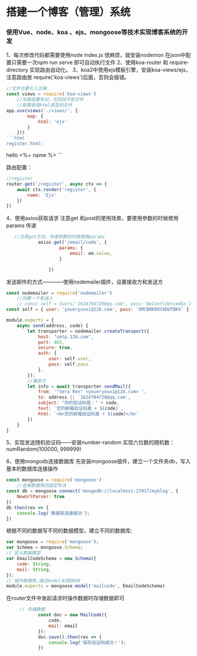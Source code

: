 # 搭建一个博客（管理）系统

### 使用Vue、node、koa 、ejs、mongoose等技术实现博客系统的开发
1、每次修改代码都需要使用node index.js 很麻烦，就安装nodemon 在json中配置只需要一次npm run serve 即可自动执行文件
2、使用koa-router 和 require-directory 实现路由自动化。
3、koa2中使用ejs模板引擎，安装koa-views/ejs，注意路由放 require('koa-views')后面，否则会报错。
```js
//文件也要引入正确
const views = require('koa-views')
    //写路径要写对，否则找不到文件
    //配置使用html类型的文件
app.use(views('./views/', {
        map: {
            html: 'ejs'
        }
    }))
```html
register.html:
```
<body>
   hello <%= name %>
</body>
```

路由配置：
```js
//register
router.get('/register', async ctx => {
    await ctx.render('register', {
        name: 'Ejs'
    })
})
```
4、使用axios获取请求
注意get 和post的使用场景，要使用参数的时候使用params 传递

```js
   //注意get方法，传递参数的时候使用params
            axios.get('/email/code', {
                    params: {
                        email: em.value,
                    }

                })
```
发送邮件的方式————使用nodemailer插件，设置接收方和发送方

```js
const nodemailer = require('nodemailer')
    //创建一个发送人
    // const self = {uers:'1624704720@qq.com', pass:'BeConfidence4$s'}
const self = { user: 'youeryouxi@126.com', pass: 'XMCBRKROYADUTBKX' }

module.exports = {
    async send(address, code) {
        let transporter = nodemailer.createTransport({
            host: "smtp.126.com",
            port: 465,
            secure: true,
            auth: {
                user: self.user,
                pass: self.pass
            },
        });
        //接收方
        let info = await transporter.sendMail({
            from: '"Sera Ren" <youeryouxi@126.com> ',
            to: address || `1624704720@qq.com`,
            subject: "你的验证码是：" + code,
            text: `您的邮箱验证码是 + ${code}`,
            html: `<b>您的邮箱验证码是 + ${code}</b>`
        })
    }
}
```


5、实现发送随机验证码——安装number-random
实现六位数的随机数：numRandom(100000, 999999)

6、使用mongodb连接数据库
先安装mongoose插件，建立一个文件夹db，写入基本的数据库连接操作

```js
const mongoose = require('mongoose')
    //连接数据库的固定写法
const db = mongoose.connect('mongodb://localhost:27017/myblog', {
    NewUrlParser: true
})
db.then(res => {
    console.log('数据库连接成功');
})
```

根据不同的数据写不同的数据模型，建立不同的数据库;

```js
var mongoose = require('mongoose');
var Schema = mongoose.Schema;
// 定义数据模型
var EmailCodeSchema = new Schema({
    code: String,
    mail: String,
});
// 操作数据库,通过model实现DRUD                                      
module.exports = mongoose.model('mailcode', EmailCodeSchema)
```

在router文件中发起请求时操作数据时存储数据即可

```js
     // 存储数据
            const doc = new MailCode({
                code,
                mail: email
            });
            doc.save().then(res => {
                console.log('保存验证码成功！');
            })

```